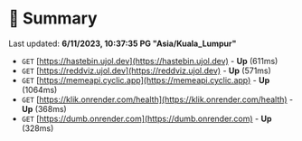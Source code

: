 # 📖 Summary
Last updated: **6/11/2023, 10:37:35 PG "Asia/Kuala_Lumpur"**

- `GET` [https://hastebin.ujol.dev](https://hastebin.ujol.dev) - **Up** (611ms)
- `GET` [https://reddviz.ujol.dev](https://reddviz.ujol.dev) - **Up** (571ms)
- `GET` [https://memeapi.cyclic.app](https://memeapi.cyclic.app) - **Up** (1064ms)
- `GET` [https://klik.onrender.com/health](https://klik.onrender.com/health) - **Up** (368ms)
- `GET` [https://dumb.onrender.com](https://dumb.onrender.com) - **Up** (328ms)
